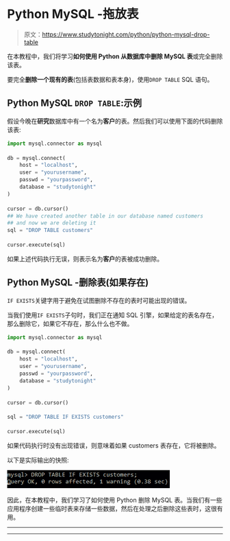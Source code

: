 # Python MySQL -拖放表

> 原文：<https://www.studytonight.com/python/python-mysql-drop-table>

在本教程中，我们将学习**如何使用 Python 从数据库中删除 MySQL 表**或完全删除该表。

要完全**删除一个现有的表**(包括表数据和表本身)，使用`DROP TABLE` SQL 语句。

## Python MySQL `DROP TABLE`:示例

假设今晚在**研究**数据库中有一个名为**客户**的表。然后我们可以使用下面的代码删除该表:

```py
import mysql.connector as mysql

db = mysql.connect(
    host = "localhost",
    user = "yourusername",
    passwd = "yourpassword",
    database = "studytonight"
)

cursor = db.cursor()
## We have created another table in our database named customers  
## and now we are deleting it
sql = "DROP TABLE customers"

cursor.execute(sql)
```

如果上述代码执行无误，则表示名为**客户**的表被成功删除。

## Python MySQL -删除表(如果存在)

`IF EXISTS`关键字用于避免在试图删除不存在的表时可能出现的错误。

当我们使用`IF EXISTS`子句时，我们正在通知 SQL 引擎，如果给定的表名存在，那么删除它，如果它不存在，那么什么也不做。

```py
import mysql.connector as mysql

db = mysql.connect(
    host = "localhost",
    user = "yourusername",
    passwd = "yourpassword",
    database = "studytonight"
)

cursor = db.cursor()

sql = "DROP TABLE IF EXISTS customers"

cursor.execute(sql)
```

如果代码执行时没有出现错误，则意味着如果 customers 表存在，它将被删除。

以下是实际输出的快照:

![python mysql drop table output](img/86f4d9dd32871520d054d66248b27fb4.png)

因此，在本教程中，我们学习了如何使用 Python 删除 MySQL 表。当我们有一些应用程序创建一些临时表来存储一些数据，然后在处理之后删除这些表时，这很有用。

* * *

* * *